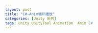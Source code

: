 ```yaml
---
layout: post
title: "C#-Anim循环播放"
categories: [Unity 系列]
tags: Unity UnityTool Animation  Anim C#
---
```

